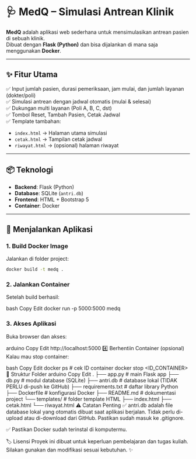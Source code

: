 # 🩺 MedQ – Simulasi Antrean Klinik

**MedQ** adalah aplikasi web sederhana untuk mensimulasikan antrean pasien di sebuah klinik.  
Dibuat dengan **Flask (Python)** dan bisa dijalankan di mana saja menggunakan **Docker**.

---

## ✨ Fitur Utama
✅ Input jumlah pasien, durasi pemeriksaan, jam mulai, dan jumlah layanan (dokter/poli)  
✅ Simulasi antrean dengan jadwal otomatis (mulai & selesai)  
✅ Dukungan multi layanan (Poli A, B, C, dst)  
✅ Tombol Reset, Tambah Pasien, Cetak Jadwal  
✅ Template tambahan:
- `index.html` → Halaman utama simulasi
- `cetak.html` → Tampilan cetak jadwal
- `riwayat.html` → (opsional) halaman riwayat

---

## 📦 Teknologi
- **Backend**: Flask (Python)
- **Database**: SQLite (`antri.db`)
- **Frontend**: HTML + Bootstrap 5
- **Container**: Docker

---

## 🚀 Menjalankan Aplikasi

### 1. Build Docker Image
Jalankan di folder project:
```bash
docker build -t medq .
```

### 2. Jalankan Container
Setelah build berhasil:

bash
Copy
Edit
docker run -p 5000:5000 medq
### 3️. Akses Aplikasi
Buka browser dan akses:

arduino
Copy
Edit
http://localhost:5000
4️⃣ Berhentiin Container (opsional)
Kalau mau stop container:

bash
Copy
Edit
docker ps           # cek ID container
docker stop <ID_CONTAINER>
📂 Struktur Folder
arduino
Copy
Edit
.
├── app.py              # main Flask app
├── db.py               # modul database (SQLite)
├── antri.db            # database lokal (TIDAK PERLU di-push ke GitHub)
├── requirements.txt    # daftar library Python
├── Dockerfile          # konfigurasi Docker
├── README.md           # dokumentasi project
└── templates/          # folder template HTML
    ├── index.html
    ├── cetak.html
    └── riwayat.html
⚠️ Catatan Penting
✅ antri.db adalah file database lokal yang otomatis dibuat saat aplikasi berjalan.
Tidak perlu di-upload atau di-download dari GitHub. Pastikan sudah masuk ke .gitignore.

✅ Pastikan Docker sudah terinstal di komputermu.

🏷 Lisensi
Proyek ini dibuat untuk keperluan pembelajaran dan tugas kuliah.
Silakan gunakan dan modifikasi sesuai kebutuhan. ✨
